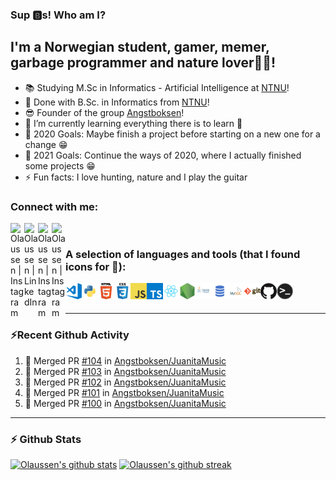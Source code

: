 ### Sup 🅱s! Who am I?

## I'm a Norwegian student, gamer, memer, garbage programmer and nature lover🌳🦌!

- 📚 Studying M.Sc in Informatics - Artificial Intelligence at [NTNU][ntnu]!
- 🔭 Done with B.Sc. in Informatics from [NTNU][ntnu]!
- 😎 Founder of the group [Angstboksen][angstboksen]!
- 🌱 I’m currently learning everything there is to learn 🤣
- 🥅 2020 Goals: Maybe finish a project before starting on a new one for a change 😁
- 🎯 2021 Goals: Continue the ways of 2020, where I actually finished some projects 😁
- ⚡ Fun facts: I love hunting, nature and I play the guitar

### Connect with me:

[<img align="left" alt="Olaussen | Instagram" width="22px" src="https://cdn.jsdelivr.net/npm/simple-icons@v3/icons/facebook.svg" />][facebook]
[<img align="left" alt="Olaussen | LinkedIn" width="22px" src="https://cdn.jsdelivr.net/npm/simple-icons@v3/icons/linkedin.svg" />][linkedin]
[<img align="left" alt="Olaussen | Instagram" width="22px" src="https://cdn.jsdelivr.net/npm/simple-icons@v3/icons/instagram.svg" />][instagram]
[<img align="left" alt="Olaussen | Instagram" width="22px" src="https://cdn.jsdelivr.net/npm/simple-icons@v3/icons/spotify.svg" />][spotify]

<br />

### A selection of languages and tools (that I found icons for 🤣):

<img align="left" alt="Visual Studio Code" width="26px" src="https://raw.githubusercontent.com/github/explore/80688e429a7d4ef2fca1e82350fe8e3517d3494d/topics/visual-studio-code/visual-studio-code.png" />
<img align="left" alt="Python" width="26px" src="https://raw.githubusercontent.com/github/explore/80688e429a7d4ef2fca1e82350fe8e3517d3494d/topics/python/python.png" />
<img align="left" alt="HTML5" width="26px" src="https://raw.githubusercontent.com/github/explore/80688e429a7d4ef2fca1e82350fe8e3517d3494d/topics/html/html.png" />
<img align="left" alt="CSS3" width="26px" src="https://raw.githubusercontent.com/github/explore/80688e429a7d4ef2fca1e82350fe8e3517d3494d/topics/css/css.png" />
<img align="left" alt="JavaScript" width="26px" src="https://raw.githubusercontent.com/github/explore/80688e429a7d4ef2fca1e82350fe8e3517d3494d/topics/javascript/javascript.png" />
<img align="left" alt="TypeScript" width="26px" src="https://raw.githubusercontent.com/github/explore/80688e429a7d4ef2fca1e82350fe8e3517d3494d/topics/typescript/typescript.png" />
<img align="left" alt="React" width="26px" src="https://raw.githubusercontent.com/github/explore/80688e429a7d4ef2fca1e82350fe8e3517d3494d/topics/react/react.png" />
<img align="left" alt="Node.js" width="26px" src="https://raw.githubusercontent.com/github/explore/80688e429a7d4ef2fca1e82350fe8e3517d3494d/topics/nodejs/nodejs.png" />
<img align="left" alt="Java" width="26px" src="https://raw.githubusercontent.com/github/explore/80688e429a7d4ef2fca1e82350fe8e3517d3494d/topics/java/java.png" />
<img align="left" alt="SQL" width="26px" src="https://raw.githubusercontent.com/github/explore/80688e429a7d4ef2fca1e82350fe8e3517d3494d/topics/sql/sql.png" />
<img align="left" alt="MySQL" width="26px" src="https://raw.githubusercontent.com/github/explore/80688e429a7d4ef2fca1e82350fe8e3517d3494d/topics/mysql/mysql.png" />
<img align="left" alt="Git" width="26px" src="https://raw.githubusercontent.com/github/explore/80688e429a7d4ef2fca1e82350fe8e3517d3494d/topics/git/git.png" />
<img align="left" alt="GitHub" width="26px" src="https://raw.githubusercontent.com/github/explore/78df643247d429f6cc873026c0622819ad797942/topics/github/github.png" />
<img align="left" alt="Terminal" width="26px" src="https://raw.githubusercontent.com/github/explore/80688e429a7d4ef2fca1e82350fe8e3517d3494d/topics/terminal/terminal.png" />

<br />
<br />

---

### ⚡Recent Github Activity
  
<!--START_SECTION:activity-->
1. 🎉 Merged PR [#104](https://github.com/Angstboksen/JuanitaMusic/pull/104) in [Angstboksen/JuanitaMusic](https://github.com/Angstboksen/JuanitaMusic)
2. 🎉 Merged PR [#103](https://github.com/Angstboksen/JuanitaMusic/pull/103) in [Angstboksen/JuanitaMusic](https://github.com/Angstboksen/JuanitaMusic)
3. 🎉 Merged PR [#102](https://github.com/Angstboksen/JuanitaMusic/pull/102) in [Angstboksen/JuanitaMusic](https://github.com/Angstboksen/JuanitaMusic)
4. 🎉 Merged PR [#101](https://github.com/Angstboksen/JuanitaMusic/pull/101) in [Angstboksen/JuanitaMusic](https://github.com/Angstboksen/JuanitaMusic)
5. 🎉 Merged PR [#100](https://github.com/Angstboksen/JuanitaMusic/pull/100) in [Angstboksen/JuanitaMusic](https://github.com/Angstboksen/JuanitaMusic)
<!--END_SECTION:activity-->

---

### ⚡ Github Stats
[![Olaussen's github stats](https://github-readme-stats.vercel.app/api?username=Olaussen&count_private=true&theme=dracula)](https://github.com/Olaussen)
[![Olaussen's github streak](https://github-readme-streak-stats.herokuapp.com/?user=Olaussen&theme=dracula)](https://github.com/Olaussen)



[ntnu]: https://ntnu.no
[angstboksen]: https://github.com/Angstboksen
[facebook]: https://facebook.com/hauk.olaussen
[instagram]: https://instagram.com/haukenharforlattredet
[linkedin]: https://linkedin.com/in/hauk-aleksander-olaussen-9166b2169
[spotify]: https://open.spotify.com/user/Olaussen99
